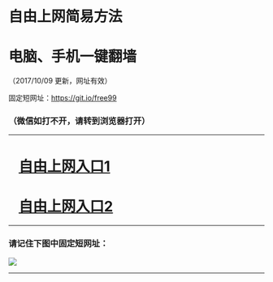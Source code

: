 ﻿# 自由上网简易方法

# 电脑、手机一键翻墙

（2017/10/09 更新，网址有效）

固定短网址：https://git.io/free99

### （微信如打不开，请转到浏览器打开）


***





# &nbsp;&nbsp; <a href="http://ft864519301.fwq-tz-1001.info/fwqtz01.html?t=100900115842 " target="_blank">自由上网入口1</a>
# &nbsp;&nbsp; <a href="http://ft396813696.fwq-tz-1002.info/fwqtz02.html?t=100900110130 " target="_blank">自由上网入口2</a>
***

### 请记住下图中固定短网址：

<img src="https://s3-us-west-2.amazonaws.com/fwq-1001/yjfq-20170905okok.png" /> 


***

